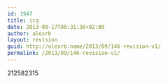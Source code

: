 ```yaml
---
id: 1947
title: icq
date: 2013-09-17T06:31:38+02:00
author: alexrb
layout: revision
guid: http://alexrb.name/2013/09/146-revision-v1/
permalink: /2013/09/146-revision-v1/
---
```

212582315